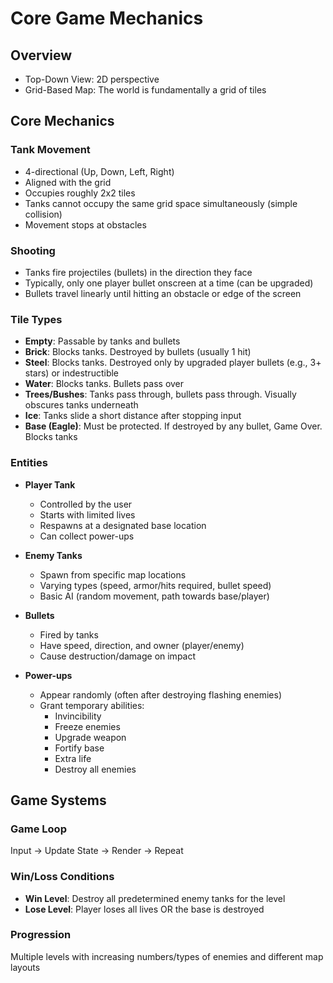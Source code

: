 # Core Game Mechanics

## Overview
- Top-Down View: 2D perspective
- Grid-Based Map: The world is fundamentally a grid of tiles

## Core Mechanics

### Tank Movement
- 4-directional (Up, Down, Left, Right)
- Aligned with the grid
- Occupies roughly 2x2 tiles
- Tanks cannot occupy the same grid space simultaneously (simple collision)
- Movement stops at obstacles

### Shooting
- Tanks fire projectiles (bullets) in the direction they face
- Typically, only one player bullet onscreen at a time (can be upgraded)
- Bullets travel linearly until hitting an obstacle or edge of the screen

### Tile Types
- **Empty**: Passable by tanks and bullets
- **Brick**: Blocks tanks. Destroyed by bullets (usually 1 hit)
- **Steel**: Blocks tanks. Destroyed only by upgraded player bullets (e.g., 3+ stars) or indestructible
- **Water**: Blocks tanks. Bullets pass over
- **Trees/Bushes**: Tanks pass through, bullets pass through. Visually obscures tanks underneath
- **Ice**: Tanks slide a short distance after stopping input
- **Base (Eagle)**: Must be protected. If destroyed by any bullet, Game Over. Blocks tanks

### Entities
- **Player Tank**
  - Controlled by the user
  - Starts with limited lives
  - Respawns at a designated base location
  - Can collect power-ups

- **Enemy Tanks**
  - Spawn from specific map locations
  - Varying types (speed, armor/hits required, bullet speed)
  - Basic AI (random movement, path towards base/player)

- **Bullets**
  - Fired by tanks
  - Have speed, direction, and owner (player/enemy)
  - Cause destruction/damage on impact

- **Power-ups**
  - Appear randomly (often after destroying flashing enemies)
  - Grant temporary abilities:
    - Invincibility
    - Freeze enemies
    - Upgrade weapon
    - Fortify base
    - Extra life
    - Destroy all enemies

## Game Systems

### Game Loop
Input → Update State → Render → Repeat

### Win/Loss Conditions
- **Win Level**: Destroy all predetermined enemy tanks for the level
- **Lose Level**: Player loses all lives OR the base is destroyed

### Progression
Multiple levels with increasing numbers/types of enemies and different map layouts
